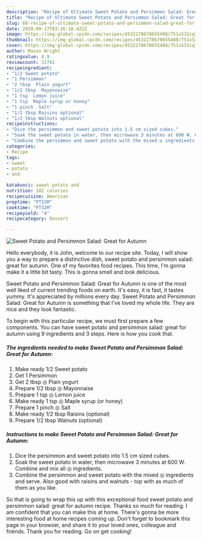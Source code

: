 ```yaml
---
description: "Recipe of Ultimate Sweet Potato and Persimmon Salad: Great for Autumn"
title: "Recipe of Ultimate Sweet Potato and Persimmon Salad: Great for Autumn"
slug: 68-recipe-of-ultimate-sweet-potato-and-persimmon-salad-great-for-autumn
date: 2020-09-17T03:26:10.422Z
image: https://img-global.cpcdn.com/recipes/4532278670655488/751x532cq70/sweet-potato-and-persimmon-salad-great-for-autumn-recipe-main-photo.jpg
thumbnail: https://img-global.cpcdn.com/recipes/4532278670655488/751x532cq70/sweet-potato-and-persimmon-salad-great-for-autumn-recipe-main-photo.jpg
cover: https://img-global.cpcdn.com/recipes/4532278670655488/751x532cq70/sweet-potato-and-persimmon-salad-great-for-autumn-recipe-main-photo.jpg
author: Mason Wright
ratingvalue: 4.9
reviewcount: 31741
recipeingredient:
- "1/2 Sweet potato"
- "1 Persimmon"
- "2 tbsp  Plain yogurt"
- "1/2 tbsp  Mayonnaise"
- "1 tsp  Lemon juice"
- "1 tsp  Maple syrup or honey"
- "1 pinch  Salt"
- "1/2 tbsp Raisins optional"
- "1/2 tbsp Walnuts optional"
recipeinstructions:
- "Dice the persimmon and sweet potato into 1.5 cm sized cubes."
- "Soak the sweet potato in water, then microwave 3 minutes at 600 W. Combine and mix all ◎ ingredients."
- "Combine the persimmon and sweet potato with the mixed ◎ ingredients and serve. Also good with raisins and walnuts - top with as much of them as you like."
categories:
- Recipe
tags:
- sweet
- potato
- and

katakunci: sweet potato and 
nutrition: 182 calories
recipecuisine: American
preptime: "PT15M"
cooktime: "PT32M"
recipeyield: "4"
recipecategory: Dessert

---
```



![Sweet Potato and Persimmon Salad: Great for Autumn](https://img-global.cpcdn.com/recipes/4532278670655488/751x532cq70/sweet-potato-and-persimmon-salad-great-for-autumn-recipe-main-photo.jpg)

Hello everybody, it is John, welcome to our recipe site. Today, I will show you a way to prepare a distinctive dish, sweet potato and persimmon salad: great for autumn. One of my favorites food recipes. This time, I'm gonna make it a little bit tasty. This is gonna smell and look delicious.



Sweet Potato and Persimmon Salad: Great for Autumn is one of the most well liked of current trending foods on earth. It's easy, it is fast, it tastes yummy. It's appreciated by millions every day. Sweet Potato and Persimmon Salad: Great for Autumn is something that I've loved my whole life. They are nice and they look fantastic.


To begin with this particular recipe, we must first prepare a few components. You can have sweet potato and persimmon salad: great for autumn using 9 ingredients and 3 steps. Here is how you cook that.

<!--inarticleads1-->

##### The ingredients needed to make Sweet Potato and Persimmon Salad: Great for Autumn:

1. Make ready 1/2 Sweet potato
1. Get 1 Persimmon
1. Get 2 tbsp ◎ Plain yogurt
1. Prepare 1/2 tbsp ◎ Mayonnaise
1. Prepare 1 tsp ◎ Lemon juice
1. Make ready 1 tsp ◎ Maple syrup (or honey)
1. Prepare 1 pinch ◎ Salt
1. Make ready 1/2 tbsp Raisins (optional)
1. Prepare 1/2 tbsp Walnuts (optional)




<!--inarticleads2-->

##### Instructions to make Sweet Potato and Persimmon Salad: Great for Autumn:

1. Dice the persimmon and sweet potato into 1.5 cm sized cubes.
1. Soak the sweet potato in water, then microwave 3 minutes at 600 W. Combine and mix all ◎ ingredients.
1. Combine the persimmon and sweet potato with the mixed ◎ ingredients and serve. Also good with raisins and walnuts - top with as much of them as you like.




So that is going to wrap this up with this exceptional food sweet potato and persimmon salad: great for autumn recipe. Thanks so much for reading. I am confident that you can make this at home. There's gonna be more interesting food at home recipes coming up. Don't forget to bookmark this page in your browser, and share it to your loved ones, colleague and friends. Thank you for reading. Go on get cooking!
